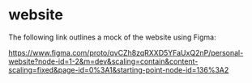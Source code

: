 # website

The following link outlines a mock of the website using Figma:

https://www.figma.com/proto/qvCZh8zqRXXD5YFaUxQ2nP/personal-website?node-id=1-2&m=dev&scaling=contain&content-scaling=fixed&page-id=0%3A1&starting-point-node-id=136%3A2